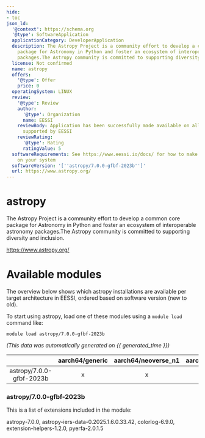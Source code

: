 ```yaml
---
hide:
- toc
json_ld:
  '@context': https://schema.org
  '@type': SoftwareApplication
  applicationCategory: DeveloperApplication
  description: The Astropy Project is a community effort to develop a common core
    package for Astronomy in Python and foster an ecosystem of interoperable astronomy
    packages.The Astropy community is committed to supporting diversity and inclusion.
  license: Not confirmed
  name: astropy
  offers:
    '@type': Offer
    price: 0
  operatingSystem: LINUX
  review:
    '@type': Review
    author:
      '@type': Organization
      name: EESSI
    reviewBody: Application has been successfully made available on all architectures
      supported by EESSI
    reviewRating:
      '@type': Rating
      ratingValue: 5
  softwareRequirements: See https://www.eessi.io/docs/ for how to make EESSI available
    on your system
  softwareVersion: '[''astropy/7.0.0-gfbf-2023b'']'
  url: https://www.astropy.org/
---
```


astropy
=======


The Astropy Project is a community effort to develop a common core package for Astronomy in Python and foster an ecosystem of interoperable astronomy packages.The Astropy community is committed to supporting diversity and inclusion.

https://www.astropy.org/
# Available modules


The overview below shows which astropy installations are available per target architecture in EESSI, ordered based on software version (new to old).

To start using astropy, load one of these modules using a `module load` command like:

```shell
module load astropy/7.0.0-gfbf-2023b
```

*(This data was automatically generated on {{ generated_time }})*  

| |aarch64/generic|aarch64/neoverse_n1|aarch64/neoverse_v1|aarch64/nvidia/grace|x86_64/generic|x86_64/amd/zen2|x86_64/amd/zen3|x86_64/amd/zen4|x86_64/intel/haswell|x86_64/intel/sapphirerapids|x86_64/intel/skylake_avx512|
| :---: | :---: | :---: | :---: | :---: | :---: | :---: | :---: | :---: | :---: | :---: | :---: |
|astropy/7.0.0-gfbf-2023b|x|x|x|x|x|x|x|x|x|x|x|


### astropy/7.0.0-gfbf-2023b

This is a list of extensions included in the module:

astropy-7.0.0, astropy-iers-data-0.2025.1.6.0.33.42, colorlog-6.9.0, extension-helpers-1.2.0, pyerfa-2.0.1.5